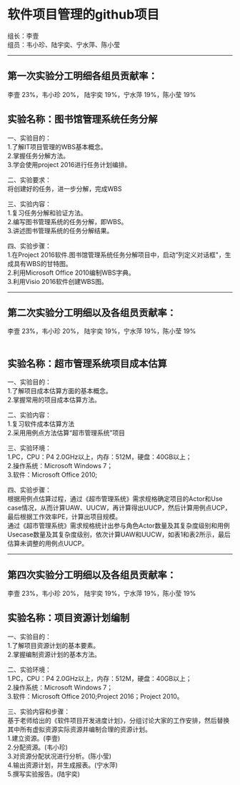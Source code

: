 软件项目管理的github项目
=======================

组长：李壹<br>
组员：韦小珍、陆宇奕、宁水萍、陈小莹
*******************************************************************************

第一次实验分工明细各组员贡献率：<br>
----------------------------------
李壹 23%，韦小珍 20%， 陆宇奕 19%，宁水萍 19%，陈小莹 19%

实验名称：图书馆管理系统任务分解<br>
-----------------------------------
一、实验目的：<br>
1.了解IT项目管理的WBS基本概念。<br>
2.掌握任务分解方法。<br>
3.学会使用project 2016进行任务计划编排。<br>

二、实验要求：<br>
  将创建好的任务，进一步分解，完成WBS<br>

三、实验内容：<br>
1.复习任务分解和验证方法。<br>
2.编写图书管理系统的任务分解，即WBS。<br>
3.讲述图书管理系统的任务分解结果。<br>

四、实验步骤：<br>
1.在Project 2016软件.图书馆管理系统任务分解项目中，启动“列定义对话框"，生成具有WBS的甘特图。<br>
2.利用Microsoft Office 2010编制WBS字典。<br>
3.利用Visio 2016软件创建WBS图。<br>
******************************************************************************

第二次实验分工明细以及各组员贡献率：<br>
-----------------------------------------
李壹 23%，韦小珍 20%， 陆宇奕 19%，宁水萍 19%，陈小莹 19%<br><br>

实验名称：超市管理系统项目成本估算<br>
---------------------------------------
一、实验目的：<br>
1.了解项目成本估算方面的基本概念。<br>
2.掌握常用的项目成本估算方法。<br>

二、实验内容：<br>
1.复习软件成本估算方法<br>
2.采用用例点方法估算“超市管理系统”项目<br>

三、实验环境：<br>
1.PC，CPU：P4 2.0GHz以上，内存：512M，硬盘：40GB以上；<br>
2.操作系统：Microsoft Windows 7；<br>
3.软件：Microsoft Office 2010;<br>

四、实验步骤：<br>
根据用例点估算过程，通过《超市管理系统》需求规格确定项目的Actor和Use case情况，从而计算UAW、UUCW，再计算得出UUCP，然后计算用例点UCP，最后根据工作效率PE，计算出项目规模。<br>
通过《超市管理系统》需求规格统计出参与角色Actor数量及其复杂度级别和用例Usecase数量及其复杂度级别，依次计算UAW和UUCW，如表1和表2所示，最后估算未调整的用例点UUCP。<br>
******************************************************************************

第四次实验分工明细以及各组员贡献率：<br>
------------------------------------------
李壹 23%，韦小珍 20%， 陆宇奕 19%，宁水萍 19%，陈小莹 19%<br>

实验名称：项目资源计划编制<br>
---------------------------------------
一、实验目的：<br>
1.了解项目资源计划的基本要素。<br>
2.掌握编制资源计划的基本方法。<br>

二、实验环境：<br>
1.PC，CPU：P4 2.0GHz以上，内存：512M，硬盘：40GB以上；<br>
2.操作系统：Microsoft Windows 7；<br>
3.软件：Microsoft Office 2010;Project 2016；Project 2010。<br>

三、实验内容和步骤：<br>
基于老师给出的《软件项目开发进度计划》，分组讨论大家的工作安排，然后替换其中所有虚拟资源实际资源并编制合理的资源计划。<br>
1.建立资源。(李壹)<br>
2.分配资源。(韦小珍)<br>
3.对资源分配状况进行分析。(陈小莹)<br>
4.输出资源计划，并生成报表。(宁水萍)<br>
5.撰写实验报告。(陆宇奕)<br>

